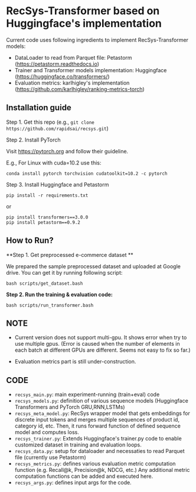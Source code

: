 # RecSys-Transformer based on Huggingface's implementation

Current code uses following ingredients to implement RecSys-Transformer models:
- DataLoader to read from Parquet file: Petastorm (https://petastorm.readthedocs.io)
- Trainer and Transformer models implementation: Huggingface (https://huggingface.co/transformers/)
- Evaluation metrics: karlhigley's implementation (https://github.com/karlhigley/ranking-metrics-torch)


## Installation guide

Step 1. Get this repo (e.g., `git clone https://github.com/rapidsai/recsys.git`)

Step 2. Install PyTorch

Visit https://pytorch.org and follow their guideline. 

E.g., For Linux with cuda=10.2 use this:
```
conda install pytorch torchvision cudatoolkit=10.2 -c pytorch
```

Step 3. Install Huggingface and Petastorm

```
pip install -r requirements.txt
```
or
```
pip install transformers==3.0.0
pip install petastorm==0.9.2
```



## How to Run?

**Step 1. Get preprocessed e-commerce dataset **

We prepared the sample preprocessed dataset and uploaded at Google drive. You can get it by running following script:
```
bash scripts/get_dataset.bash
```

**Step 2. Run the training & evaluation code:**
```
bash scripts/run_transformer.bash
```

## NOTE
- Current version does not support multi-gpu. It shows error when try to use multiple gpus. (Error is caused when the number of elements in each batch at different GPUs are different. Seems not easy to fix so far.)

- Evaluation metrics part is still under-construction. 

## CODE
- `recsys_main.py`: main experiment-running (train+eval) code
- `recsys_models.py`: definition of various sequence models (Huggingface Transformers and PyTorch GRU,RNN,LSTMs)
- `recsys_meta_model.py`: RecSys wrapper model that gets embeddings for discrete input tokens and merges multiple sequences of product id, category id, etc. Then, it runs forward function of defined sequence model and computes loss.
- `recsys_trainer.py`: Extends Huggingface's trainer.py code to enable customized dataset in training and evaluation loops.
- `recsys_data.py`: setup for dataloader and necessaties to read Parquet file (currently use Petastorm)
- `recsys_metrics.py`: defines various evaluation metric computation function (e.g. Recall@k, Precision@k, NDCG, etc.) Any additional metric computation functions can be added and executed here.
- `recsys_args.py`: defines input args for the code.